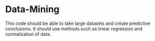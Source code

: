 # Data-Mining
This code should be able to take large datasets and create predictive conclusions. It should use methods such as linear regression and normalization of data.
